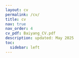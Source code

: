 ```yaml
---
layout: cv
permalink: /cv/
title: cv
nav: true
nav_order: 4
cv_pdf: Baiyang_CV.pdf
description: updated: May 2025
toc:
  sidebar: left
---
```

